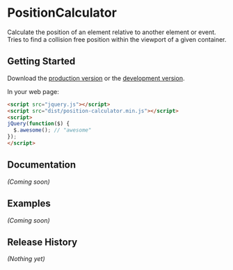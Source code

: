 # PositionCalculator

Calculate the position of an element relative to another element or event. Tries to find a collision free position within the viewport of a given container.

## Getting Started
Download the [production version][min] or the [development version][max].

[min]: https://raw.github.com/tlindig/position-calculator/master/dist/position-calculator.min.js
[max]: https://raw.github.com/tlindig/position-calculator/master/dist/position-calculator.js

In your web page:

```html
<script src="jquery.js"></script>
<script src="dist/position-calculator.min.js"></script>
<script>
jQuery(function($) {
  $.awesome(); // "awesome"
});
</script>
```

## Documentation
_(Coming soon)_

## Examples
_(Coming soon)_

## Release History
_(Nothing yet)_
